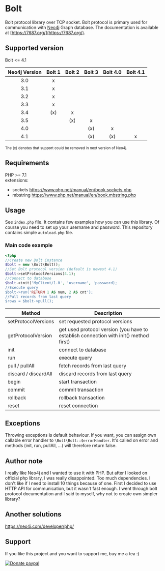 # Bolt
Bolt protocol library over TCP socket. Bolt protocol is primary used for communication with [Neo4j](https://neo4j.com/) Graph database. The documentation is available at [https://7687.org/](https://7687.org/).

## Supported version
Bolt <= 4.1

| Neo4j Version | Bolt 1 | Bolt 2 | Bolt 3 | Bolt 4.0 | Bolt 4.1 |
|:-------------:|:------:|:------:|:------:|:--------:|:--------:|
| 3.0           | x      |        |        |          |          |
| 3.1           | x      |        |        |          |          |
| 3.2           | x      |        |        |          |          |
| 3.3           | x      |        |        |          |          |
| 3.4           | (x)    | x      |        |          |          |
| 3.5           |        | (x)    | x      |          |          |
| 4.0           |        |        | (x)    | x        |          |
| 4.1           |        |        | (x)    | (x)      | x        |

<sup>The (x) denotes that support could be removed in next version of Neo4j.</sup>

## Requirements
PHP >= 7.1  
extensions:
- sockets https://www.php.net/manual/en/book.sockets.php
- mbstring https://www.php.net/manual/en/book.mbstring.php

## Usage
See ``index.php`` file. It contains few examples how you can use this library. Of course you need to set up your username and password. This repository contains simple `autoload.php` file.

### Main code example
```php
<?php
//Create new Bolt instance
$bolt = new \Bolt\Bolt();
//Set Bolt protocol version (default is newest 4.1)
$bolt->setProtocolVersions(4.1);
//Connect to database
$bolt->init('MyClient/1.0', 'username', 'password);
//Execute query
$bolt->run('RETURN 1 AS num, 2 AS cnt');
//Pull records from last query
$rows = $bolt->pull();
```

| Method    | Description                                                        |
|--------------------------|---------------------------------------------------------------------------------------|
| setProtocolVersions    | set requested protocol versions                                                        |
| getProtocolVersion     | get used protocol version (you have to establish connection with init() method first) |
| init                   | connect to database                                                                   |
| run                    | execute query                                                                         |
| pull / pullAll       | fetch records from last query                                                         |
| discard / discardAll | discard records from last query                                                       |
| begin                  | start transaction                                                                     |
| commit                 | commit transaction                                                                    |
| rollback               | rollback transaction                                                                  |
| reset                  | reset connection                                                                      |

## Exceptions
Throwing exceptions is default behaviour. If you want, you can assign own callable error handler to ``\Bolt\Bolt::$errorHandler``. It's called on error and methods (init, run, pullAll, ...) will therefore return false.

## Author note
I really like Neo4j and I wanted to use it with PHP. But after I looked on official php library, I was really disappointed. Too much dependencies. I don't like if I need to install 10 things because of one. First I decided to use HTTP API for communication, but it wasn't fast enough. I went through bolt protocol documentation and I said to myself, why not to create own simpler library?

## Another solutions
https://neo4j.com/developer/php/

## Support
If you like this project and you want to support me, buy me a tea :)

[![Donate paypal](https://www.paypalobjects.com/en_US/i/btn/btn_donateCC_LG.gif)](https://www.paypal.me/MichalStefanak)

